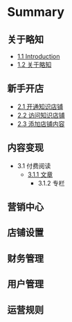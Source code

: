 # Summary

## 关于略知

* [1.1  Introduction](11-introduction.md)
* [1.2  关于略知](README.md)

## 新手开店

* [2.1  开通知识店铺](21-kai-tong-zhi-shi-dian-pu.md)
* [2.2  访问知识店铺](22-fang-wen-zhi-shi-dian-pu.md)
* [2.3  添加店铺内容](23-tian-jia-dian-pu-nei-rong.md)

## 内容变现

* 3.1  付费阅读
  * [3.1.1 文章](nei-rong-bian-xian/31-fu-fei-yue-du/311-wen-zhang.md)
    * 3.1.2  专栏

## 营销中心

## 店铺设置

## 财务管理

## 用户管理

## 运营规则




